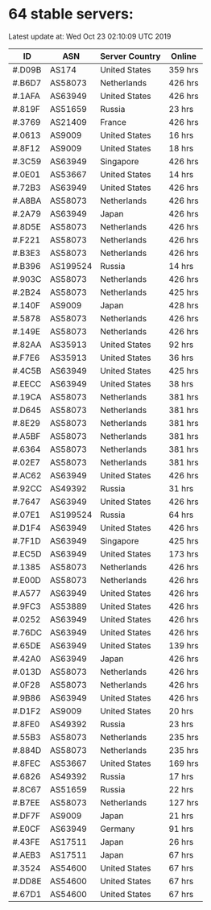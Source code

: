 # 64 stable servers:

Latest update at: Wed Oct 23 02:10:09 UTC 2019

| ID | ASN | Server Country | Online |
| -- | --- | -------------- | ------ |
| #.D09B | AS174 | United States | 359 hrs |
| #.B6D7 | AS58073 | Netherlands | 426 hrs |
| #.1AFA | AS63949 | United States | 426 hrs |
| #.819F | AS51659 | Russia | 23 hrs |
| #.3769 | AS21409 | France | 426 hrs |
| #.0613 | AS9009 | United States | 16 hrs |
| #.8F12 | AS9009 | United States | 18 hrs |
| #.3C59 | AS63949 | Singapore | 426 hrs |
| #.0E01 | AS53667 | United States | 14 hrs |
| #.72B3 | AS63949 | United States | 426 hrs |
| #.A8BA | AS58073 | Netherlands | 426 hrs |
| #.2A79 | AS63949 | Japan | 426 hrs |
| #.8D5E | AS58073 | Netherlands | 426 hrs |
| #.F221 | AS58073 | Netherlands | 426 hrs |
| #.B3E3 | AS58073 | Netherlands | 426 hrs |
| #.B396 | AS199524 | Russia | 14 hrs |
| #.903C | AS58073 | Netherlands | 426 hrs |
| #.2B24 | AS58073 | Netherlands | 425 hrs |
| #.140F | AS9009 | Japan | 428 hrs |
| #.5878 | AS58073 | Netherlands | 426 hrs |
| #.149E | AS58073 | Netherlands | 426 hrs |
| #.82AA | AS35913 | United States | 92 hrs |
| #.F7E6 | AS35913 | United States | 36 hrs |
| #.4C5B | AS63949 | United States | 425 hrs |
| #.EECC | AS63949 | United States | 38 hrs |
| #.19CA | AS58073 | Netherlands | 381 hrs |
| #.D645 | AS58073 | Netherlands | 381 hrs |
| #.8E29 | AS58073 | Netherlands | 381 hrs |
| #.A5BF | AS58073 | Netherlands | 381 hrs |
| #.6364 | AS58073 | Netherlands | 381 hrs |
| #.02E7 | AS58073 | Netherlands | 381 hrs |
| #.AC62 | AS63949 | United States | 426 hrs |
| #.92CC | AS49392 | Russia | 31 hrs |
| #.7647 | AS63949 | United States | 426 hrs |
| #.07E1 | AS199524 | Russia | 64 hrs |
| #.D1F4 | AS63949 | United States | 426 hrs |
| #.7F1D | AS63949 | Singapore | 425 hrs |
| #.EC5D | AS63949 | United States | 173 hrs |
| #.1385 | AS58073 | Netherlands | 426 hrs |
| #.E00D | AS58073 | Netherlands | 426 hrs |
| #.A577 | AS63949 | United States | 426 hrs |
| #.9FC3 | AS53889 | United States | 426 hrs |
| #.0252 | AS63949 | United States | 426 hrs |
| #.76DC | AS63949 | United States | 426 hrs |
| #.65DE | AS63949 | United States | 139 hrs |
| #.42A0 | AS63949 | Japan | 426 hrs |
| #.013D | AS58073 | Netherlands | 426 hrs |
| #.0F28 | AS58073 | Netherlands | 426 hrs |
| #.9B86 | AS63949 | United States | 426 hrs |
| #.D1F2 | AS9009 | United States | 20 hrs |
| #.8FE0 | AS49392 | Russia | 23 hrs |
| #.55B3 | AS58073 | Netherlands | 235 hrs |
| #.884D | AS58073 | Netherlands | 235 hrs |
| #.8FEC | AS53667 | United States | 169 hrs |
| #.6826 | AS49392 | Russia | 17 hrs |
| #.8C67 | AS51659 | Russia | 22 hrs |
| #.B7EE | AS58073 | Netherlands | 127 hrs |
| #.DF7F | AS9009 | Japan | 21 hrs |
| #.E0CF | AS63949 | Germany | 91 hrs |
| #.43FE | AS17511 | Japan | 26 hrs |
| #.AEB3 | AS17511 | Japan | 67 hrs |
| #.3524 | AS54600 | United States | 67 hrs |
| #.DD8E | AS54600 | United States | 67 hrs |
| #.67D1 | AS54600 | United States | 67 hrs |

